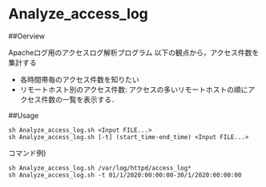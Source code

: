 
Analyze_access_log
=======================

##Oerview

Apacheログ用のアクセスログ解析プログラム
以下の観点から，アクセス件数を集計する
- 各時間帯毎のアクセス件数を知りたい
- リモートホスト別のアクセス件数:
アクセスの多いリモートホストの順にアクセス件数の一覧を表示する．

##Usage

~~~
sh Analyze_access_log.sh <Input FILE...>
sh Analyze_access_log.sh [-t] (start_time-end_time) <Input FILE...>
~~~

コマンド例)

~~~
sh Analyze_access_log.sh /var/log/httpd/access_log*
sh Analyze_access_log.sh -t 01/1/2020:00:00:00-30/1/2020:00:00:00
~~~
